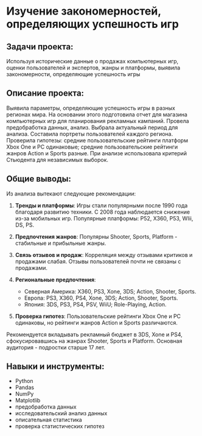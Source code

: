 # Изучение закономерностей, определяющих успешность игр

## Задачи проекта:
Используя исторические данные о продажах компьютерных игр, оценки пользователей и экспертов, жанры и платформы, выявила
закономерности, определяющие успешность игры 

## Описание проекта:
Выявила параметры, определяющие успешность игры в разных регионах мира. На
основании этого подготовила отчет для магазина компьютерных игр для планирования
рекламных кампаний. Провела предобработка данных, анализ. Выбрала актуальный
период для анализа. Составила портреты пользователей каждого региона. Проверила
гипотезы: средние пользовательские рейтинги платформ Xbox One и PC одинаковые;
средние пользовательские рейтинги жанров Action и Sports разные. При анализе использовала 
критерий Стьюдента для независимых выборок.


## Общие выводы:
Из анализа вытекают следующие рекомендации:

1. **Тренды и платформы**: Игры стали популярными после 1990 года благодаря развитию техники. С 2008 года наблюдается снижение из-за мобильных игр. Популярные платформы: P52, X360, P53, WIii, DS, PS.

2. **Предпочтения жанров**: Популярны Shooter, Sports, Platform - стабильные и прибыльные жанры.

3. **Связь отзывов и продаж**: Корреляция между отзывами критиков и продажами слабая. Отзывы пользователей почти не связаны с продажами.

4. **Региональные предпочтения**:
   - Северная Америка: X360, PS3, Xone, 3DS; Action, Shooter, Sports.
   - Европа: PS3, X360, PS4, Xone, 3DS; Action, Shooter, Sports.
   - Япония: 3DS, PS3, PS4, PSV, WiiU; Role-Playing, Action.

5. **Проверка гипотез**: Пользовательские рейтинги Xbox One и PC одинаковы, но рейтинги жанров Action и Sports различаются.

Рекомендуется вкладывать рекламный бюджет в 3DS, Xone и PS4, сфокусировавшись на жанрах Shooter, Sports и Platform. Основная аудитория - подростки старше 17 лет.
## Навыки и инструменты:
- Python
- Pandas
- NumPy
- Matplotlib
- предобработка данных
- исследовательский анализ данных
- описательная статистика
- проверка статистических гипотез 

